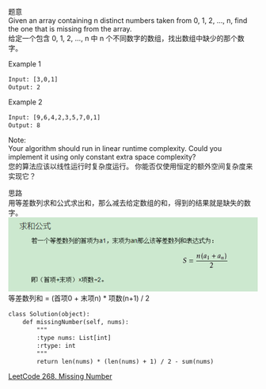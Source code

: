 题意  
Given an array containing n distinct numbers taken from 0, 1, 2, ..., n, find the one that is missing from the array.  
给定一个包含 0, 1, 2, ..., n 中 n 个不同数字的数组，找出数组中缺少的那个数字。

Example 1
```
Input: [3,0,1]  
Output: 2  
```
Example 2
```
Input: [9,6,4,2,3,5,7,0,1]  
Output: 8
```
Note:  
Your algorithm should run in linear runtime complexity. Could you implement it using only constant extra space complexity?  
您的算法应该以线性运行时复杂度运行。 你能否仅使用恒定的额外空间复杂度来实现它？

思路  
用等差数列求和公式求出和，那么减去给定数组的和，得到的结果就是缺失的数字。
![等差数列求和公式](https://github.com/fangweiren/LeetCode-Python/blob/master/screenshots/dengchashulieqiuhe.png)  
等差数列和 = (首项0 + 末项n) * 项数(n+1) / 2 

```
class Solution(object):
    def missingNumber(self, nums):
        """
        :type nums: List[int]
        :rtype: int
        """
        return len(nums) * (len(nums) + 1) / 2 - sum(nums)
```

[LeetCode 268. Missing Number](https://leetcode.com/problems/missing-number/description/)
